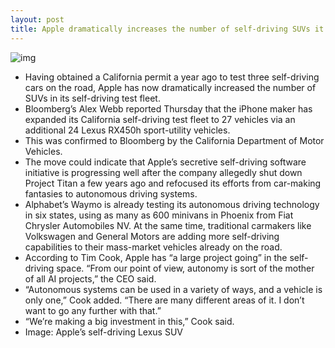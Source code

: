 ```yaml
---
layout: post
title: Apple dramatically increases the number of self-driving SUVs it's testing
---
```

![img](http://media.idownloadblog.com/wp-content/uploads/2017/10/Apple-self-driving-Lexus-SUV.jpeg)
* Having obtained a California permit a year ago to test three self-driving cars on the road, Apple has now dramatically increased the number of SUVs in its self-driving test fleet.
* Bloomberg’s Alex Webb reported Thursday that the iPhone maker has expanded its California self-driving test fleet to 27 vehicles via an additional 24 Lexus RX450h sport-utility vehicles.
* This was confirmed to Bloomberg by the California Department of Motor Vehicles.
* The move could indicate that Apple’s secretive self-driving software initiative is progressing well after the company allegedly shut down Project Titan a few years ago and refocused its efforts from car-making fantasies to autonomous driving systems.
* Alphabet’s Waymo is already testing its autonomous driving technology in six states, using as many as 600 minivans in Phoenix from Fiat Chrysler Automobiles NV. At the same time, traditional carmakers like Volkswagen and General Motors are adding more self-driving capabilities to their mass-market vehicles already on the road.
* According to Tim Cook, Apple has “a large project going” in the self-driving space. “From our point of view, autonomy is sort of the mother of all AI projects,” the CEO said.
* “Autonomous systems can be used in a variety of ways, and a vehicle is only one,” Cook added. “There are many different areas of it. I don’t want to go any further with that.”
* “We’re making a big investment in this,” Cook said.
* Image: Apple’s self-driving Lexus SUV

